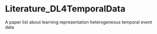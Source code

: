 # Literature_DL4TemporalData
A paper list about learning representation heterogeneous temporal event data 
